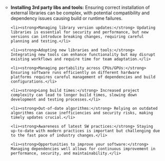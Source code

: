 

<ul class="text-gray-600" style="list-style: circle; margin-left: 1em">
    <li><strong>Installing 3rd party libs and tools:</strong> Ensuring correct installation of external libraries can be complex, with potential compatibility and dependency issues causing build or runtime failures.</li>
    
    <li><strong>Managing library version updates:</strong> Updating libraries is essential for security and performance, but new versions can introduce breaking changes, requiring careful planning and testing.</li>
    
    <li><strong>Adopting new libraries and tools:</strong> Integrating new tools can enhance functionality but may disrupt existing workflows and require time for team adaptation.</li>
    
    <li><strong>Managing portability across CPUs/GPUs:</strong> Ensuring software runs efficiently on different hardware platforms requires careful management of dependencies and build configurations.</li>
    
    <li><strong>Long build times:</strong> Increased project complexity can lead to longer build times, slowing down development and testing processes.</li>
    
    <li><strong>Out-of-date algorithms:</strong> Relying on outdated algorithms can cause inefficiencies and security risks, making timely updates crucial.</li>
    
    <li><strong>Awareness of latest SW practices:</strong> Staying up-to-date with modern practices is important but challenging due to the fast pace of industry changes.</li>
    
    <li><strong>Opportunities to improve your software:</strong> Managing dependencies well allows for continuous improvement in performance, security, and maintainability.</li>
</ul>
